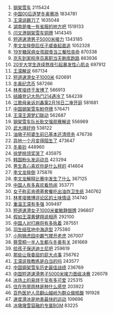 1. [钢架雪车](https://s.weibo.com//weibo?q=%E9%92%A2%E6%9E%B6%E9%9B%AA%E8%BD%A6&Refer=top) 2115424
2. [中国00后逐梦冬奥赛场](https://s.weibo.com//weibo?q=%23%E4%B8%AD%E5%9B%BD00%E5%90%8E%E9%80%90%E6%A2%A6%E5%86%AC%E5%A5%A5%E8%B5%9B%E5%9C%BA%23&Refer=top) 1834781
3. [王濛说踢刀了](https://s.weibo.com//weibo?q=%23%E7%8E%8B%E6%BF%9B%E8%AF%B4%E8%B8%A2%E5%88%80%E4%BA%86%23&Refer=top) 1635048
4. [湖南是唯一有省服的地方吧](https://s.weibo.com//weibo?q=%23%E6%B9%96%E5%8D%97%E6%98%AF%E5%94%AF%E4%B8%80%E6%9C%89%E7%9C%81%E6%9C%8D%E7%9A%84%E5%9C%B0%E6%96%B9%E5%90%A7%23&Refer=top) 1519133
5. [闫文港钢架雪车铜牌](https://s.weibo.com//weibo?q=%23%E9%97%AB%E6%96%87%E6%B8%AF%E9%92%A2%E6%9E%B6%E9%9B%AA%E8%BD%A6%E9%93%9C%E7%89%8C%23&Refer=top) 1414345
6. [短道速滑男子5000米接力](https://s.weibo.com//weibo?q=%23%E7%9F%AD%E9%81%93%E9%80%9F%E6%BB%91%E7%94%B7%E5%AD%905000%E7%B1%B3%E6%8E%A5%E5%8A%9B%23&Refer=top) 1343185
7. [李文龙摔倒后任子威奋起直追](https://s.weibo.com//weibo?q=%23%E6%9D%8E%E6%96%87%E9%BE%99%E6%91%94%E5%80%92%E5%90%8E%E4%BB%BB%E5%AD%90%E5%A8%81%E5%A5%8B%E8%B5%B7%E7%9B%B4%E8%BF%BD%23&Refer=top) 1052328
8. [19岁糖尿病女孩甜食当三餐险丧命](https://s.weibo.com//weibo?q=%2319%E5%B2%81%E7%B3%96%E5%B0%BF%E7%97%85%E5%A5%B3%E5%AD%A9%E7%94%9C%E9%A3%9F%E5%BD%93%E4%B8%89%E9%A4%90%E9%99%A9%E4%B8%A7%E5%91%BD%23&Refer=top) 870338
9. [京东到家程序员离职当天删库跑路](https://s.weibo.com//weibo?q=%23%E4%BA%AC%E4%B8%9C%E5%88%B0%E5%AE%B6%E7%A8%8B%E5%BA%8F%E5%91%98%E7%A6%BB%E8%81%8C%E5%BD%93%E5%A4%A9%E5%88%A0%E5%BA%93%E8%B7%91%E8%B7%AF%23&Refer=top) 863936
10. [20岁大学生连续熬夜引起暴发性心肌炎](https://s.weibo.com//weibo?q=%2320%E5%B2%81%E5%A4%A7%E5%AD%A6%E7%94%9F%E8%BF%9E%E7%BB%AD%E7%86%AC%E5%A4%9C%E5%BC%95%E8%B5%B7%E6%9A%B4%E5%8F%91%E6%80%A7%E5%BF%83%E8%82%8C%E7%82%8E%23&Refer=top) 697912
11. [王濛解说](https://s.weibo.com//weibo?q=%23%E7%8E%8B%E6%BF%9B%E8%A7%A3%E8%AF%B4%23&Refer=top) 687134
12. [短道速滑女子1000米](https://s.weibo.com//weibo?q=%23%E7%9F%AD%E9%81%93%E9%80%9F%E6%BB%91%E5%A5%B3%E5%AD%901000%E7%B1%B3%23&Refer=top) 620691
13. [冬奥纪念币](https://s.weibo.com//weibo?q=%E5%86%AC%E5%A5%A5%E7%BA%AA%E5%BF%B5%E5%B8%81&Refer=top) 587266
14. [林孝埈终于发博了](https://s.weibo.com//weibo?q=%23%E6%9E%97%E5%AD%9D%E5%9F%88%E7%BB%88%E4%BA%8E%E5%8F%91%E5%8D%9A%E4%BA%86%23&Refer=top) 586913
15. [结婚登记大热门214遇冷了](https://s.weibo.com//weibo?q=%23%E7%BB%93%E5%A9%9A%E7%99%BB%E8%AE%B0%E5%A4%A7%E7%83%AD%E9%97%A8214%E9%81%87%E5%86%B7%E4%BA%86%23&Refer=top) 584239
16. [江歌母亲诉刘鑫案2月16日二审开庭](https://s.weibo.com//weibo?q=%23%E6%B1%9F%E6%AD%8C%E6%AF%8D%E4%BA%B2%E8%AF%89%E5%88%98%E9%91%AB%E6%A1%882%E6%9C%8816%E6%97%A5%E4%BA%8C%E5%AE%A1%E5%BC%80%E5%BA%AD%23&Refer=top) 581681
17. [中国钢架雪车盼夺牌](https://s.weibo.com//weibo?q=%23%E4%B8%AD%E5%9B%BD%E9%92%A2%E6%9E%B6%E9%9B%AA%E8%BD%A6%E7%9B%BC%E5%A4%BA%E7%89%8C%23&Refer=top) 576471
18. [王濛王源梦幻联动](https://s.weibo.com//weibo?q=%23%E7%8E%8B%E6%BF%9B%E7%8E%8B%E6%BA%90%E6%A2%A6%E5%B9%BB%E8%81%94%E5%8A%A8%23&Refer=top) 562687
19. [钢架雪车队长耿文强观赛解说](https://s.weibo.com//weibo?q=%23%E9%92%A2%E6%9E%B6%E9%9B%AA%E8%BD%A6%E9%98%9F%E9%95%BF%E8%80%BF%E6%96%87%E5%BC%BA%E8%A7%82%E8%B5%9B%E8%A7%A3%E8%AF%B4%23&Refer=top) 556969
20. [武大靖好帅](https://s.weibo.com//weibo?q=%23%E6%AD%A6%E5%A4%A7%E9%9D%96%E5%A5%BD%E5%B8%85%23&Refer=top) 538122
21. [油墩子阿婆生前已基本还清债务](https://s.weibo.com//weibo?q=%23%E6%B2%B9%E5%A2%A9%E5%AD%90%E9%98%BF%E5%A9%86%E7%94%9F%E5%89%8D%E5%B7%B2%E5%9F%BA%E6%9C%AC%E8%BF%98%E6%B8%85%E5%80%BA%E5%8A%A1%23&Refer=top) 476736
22. [异地一个月变得陌生了](https://s.weibo.com//weibo?q=%23%E5%BC%82%E5%9C%B0%E4%B8%80%E4%B8%AA%E6%9C%88%E5%8F%98%E5%BE%97%E9%99%8C%E7%94%9F%E4%BA%86%23&Refer=top) 473647
23. [冬奥钞](https://s.weibo.com//weibo?q=%E5%86%AC%E5%A5%A5%E9%92%9E&Refer=top) 448960
24. [徐梦桃领奖哭了](https://s.weibo.com//weibo?q=%23%E5%BE%90%E6%A2%A6%E6%A1%83%E9%A2%86%E5%A5%96%E5%93%AD%E4%BA%86%23&Refer=top) 435975
25. [韩国粉头发运动员](https://s.weibo.com//weibo?q=%E9%9F%A9%E5%9B%BD%E7%B2%89%E5%A4%B4%E5%8F%91%E8%BF%90%E5%8A%A8%E5%91%98&Refer=top) 423294
26. [男生真心喜欢你是什么样的](https://s.weibo.com//weibo?q=%23%E7%94%B7%E7%94%9F%E7%9C%9F%E5%BF%83%E5%96%9C%E6%AC%A2%E4%BD%A0%E6%98%AF%E4%BB%80%E4%B9%88%E6%A0%B7%E7%9A%84%23&Refer=top) 414604
27. [李文龙摔倒](https://s.weibo.com//weibo?q=%23%E6%9D%8E%E6%96%87%E9%BE%99%E6%91%94%E5%80%92%23&Refer=top) 375876
28. [李文龙解释比赛中发生了什么](https://s.weibo.com//weibo?q=%23%E6%9D%8E%E6%96%87%E9%BE%99%E8%A7%A3%E9%87%8A%E6%AF%94%E8%B5%9B%E4%B8%AD%E5%8F%91%E7%94%9F%E4%BA%86%E4%BB%80%E4%B9%88%23&Refer=top) 367125
29. [中国人有多喜欢看热闹](https://s.weibo.com//weibo?q=%23%E4%B8%AD%E5%9B%BD%E4%BA%BA%E6%9C%89%E5%A4%9A%E5%96%9C%E6%AC%A2%E7%9C%8B%E7%83%AD%E9%97%B9%23&Refer=top) 353771
30. [女子称买肯德基套餐吃出油炸卫生纸](https://s.weibo.com//weibo?q=%23%E5%A5%B3%E5%AD%90%E7%A7%B0%E4%B9%B0%E8%82%AF%E5%BE%B7%E5%9F%BA%E5%A5%97%E9%A4%90%E5%90%83%E5%87%BA%E6%B2%B9%E7%82%B8%E5%8D%AB%E7%94%9F%E7%BA%B8%23&Refer=top) 340762
31. [林孝埈微博评论区的土味情话](https://s.weibo.com//weibo?q=%23%E6%9E%97%E5%AD%9D%E5%9F%88%E5%BE%AE%E5%8D%9A%E8%AF%84%E8%AE%BA%E5%8C%BA%E7%9A%84%E5%9C%9F%E5%91%B3%E6%83%85%E8%AF%9D%23&Refer=top) 314740
32. [重温王濛有多强](https://s.weibo.com//weibo?q=%23%E9%87%8D%E6%B8%A9%E7%8E%8B%E6%BF%9B%E6%9C%89%E5%A4%9A%E5%BC%BA%23&Refer=top) 309497
33. [短道速滑女子1000米崔敏静银牌](https://s.weibo.com//weibo?q=%23%E7%9F%AD%E9%81%93%E9%80%9F%E6%BB%91%E5%A5%B3%E5%AD%901000%E7%B1%B3%E5%B4%94%E6%95%8F%E9%9D%99%E9%93%B6%E7%89%8C%23&Refer=top) 296807
34. [假如王濛黄健翔说相声](https://s.weibo.com//weibo?q=%23%E5%81%87%E5%A6%82%E7%8E%8B%E6%BF%9B%E9%BB%84%E5%81%A5%E7%BF%94%E8%AF%B4%E7%9B%B8%E5%A3%B0%23&Refer=top) 292100
35. [中国人对打麻将有多执着](https://s.weibo.com//weibo?q=%23%E4%B8%AD%E5%9B%BD%E4%BA%BA%E5%AF%B9%E6%89%93%E9%BA%BB%E5%B0%86%E6%9C%89%E5%A4%9A%E6%89%A7%E7%9D%80%23&Refer=top) 287551
36. [羽生结弦地中海造型](https://s.weibo.com//weibo?q=%23%E7%BE%BD%E7%94%9F%E7%BB%93%E5%BC%A6%E5%9C%B0%E4%B8%AD%E6%B5%B7%E9%80%A0%E5%9E%8B%23&Refer=top) 275380
37. [小狗狮虎园中霸气撵开老虎](https://s.weibo.com//weibo?q=%23%E5%B0%8F%E7%8B%97%E7%8B%AE%E8%99%8E%E5%9B%AD%E4%B8%AD%E9%9C%B8%E6%B0%94%E6%92%B5%E5%BC%80%E8%80%81%E8%99%8E%23&Refer=top) 267007
38. [蔡雪桐一半人生都与冬奥有关](https://s.weibo.com//weibo?q=%23%E8%94%A1%E9%9B%AA%E6%A1%90%E4%B8%80%E5%8D%8A%E4%BA%BA%E7%94%9F%E9%83%BD%E4%B8%8E%E5%86%AC%E5%A5%A5%E6%9C%89%E5%85%B3%23&Refer=top) 261669
39. [给孩子保送迪士尼吧](https://s.weibo.com//weibo?q=%23%E7%BB%99%E5%AD%A9%E5%AD%90%E4%BF%9D%E9%80%81%E8%BF%AA%E5%A3%AB%E5%B0%BC%E5%90%A7%23&Refer=top) 259619
40. [那些让我委屈的屁大点事](https://s.weibo.com//weibo?q=%23%E9%82%A3%E4%BA%9B%E8%AE%A9%E6%88%91%E5%A7%94%E5%B1%88%E7%9A%84%E5%B1%81%E5%A4%A7%E7%82%B9%E4%BA%8B%23&Refer=top) 256762
41. [王濛说我教练是白当的吗](https://s.weibo.com//weibo?q=%23%E7%8E%8B%E6%BF%9B%E8%AF%B4%E6%88%91%E6%95%99%E7%BB%83%E6%98%AF%E7%99%BD%E5%BD%93%E7%9A%84%E5%90%97%23&Refer=top) 243577
42. [中国钢架雪车历史最佳战绩](https://s.weibo.com//weibo?q=%23%E4%B8%AD%E5%9B%BD%E9%92%A2%E6%9E%B6%E9%9B%AA%E8%BD%A6%E5%8E%86%E5%8F%B2%E6%9C%80%E4%BD%B3%E6%88%98%E7%BB%A9%23&Refer=top) 236769
43. [中国短道速滑男子5000米接力晋级决赛](https://s.weibo.com//weibo?q=%23%E4%B8%AD%E5%9B%BD%E7%9F%AD%E9%81%93%E9%80%9F%E6%BB%91%E7%94%B7%E5%AD%905000%E7%B1%B3%E6%8E%A5%E5%8A%9B%E6%99%8B%E7%BA%A7%E5%86%B3%E8%B5%9B%23&Refer=top) 226078
44. [冰场上的易烊千玺有多可爱](https://s.weibo.com//weibo?q=%23%E5%86%B0%E5%9C%BA%E4%B8%8A%E7%9A%84%E6%98%93%E7%83%8A%E5%8D%83%E7%8E%BA%E6%9C%89%E5%A4%9A%E5%8F%AF%E7%88%B1%23&Refer=top) 225315
45. [住在热带雨林是种什么感觉](https://s.weibo.com//weibo?q=%23%E4%BD%8F%E5%9C%A8%E7%83%AD%E5%B8%A6%E9%9B%A8%E6%9E%97%E6%98%AF%E7%A7%8D%E4%BB%80%E4%B9%88%E6%84%9F%E8%A7%89%23&Refer=top) 203922
46. [百色医护人员翻山越岭为群众做核酸](https://s.weibo.com//weibo?q=%23%E7%99%BE%E8%89%B2%E5%8C%BB%E6%8A%A4%E4%BA%BA%E5%91%98%E7%BF%BB%E5%B1%B1%E8%B6%8A%E5%B2%AD%E4%B8%BA%E7%BE%A4%E4%BC%97%E5%81%9A%E6%A0%B8%E9%85%B8%23&Refer=top) 191928
47. [速度滑冰是地表最快的运动](https://s.weibo.com//weibo?q=%23%E9%80%9F%E5%BA%A6%E6%BB%91%E5%86%B0%E6%98%AF%E5%9C%B0%E8%A1%A8%E6%9C%80%E5%BF%AB%E7%9A%84%E8%BF%90%E5%8A%A8%23&Refer=top) 109696
48. [冰墩墩雪容融的专属BGM](https://s.weibo.com//weibo?q=%23%E5%86%B0%E5%A2%A9%E5%A2%A9%E9%9B%AA%E5%AE%B9%E8%9E%8D%E7%9A%84%E4%B8%93%E5%B1%9EBGM%23&Refer=top) 83225
